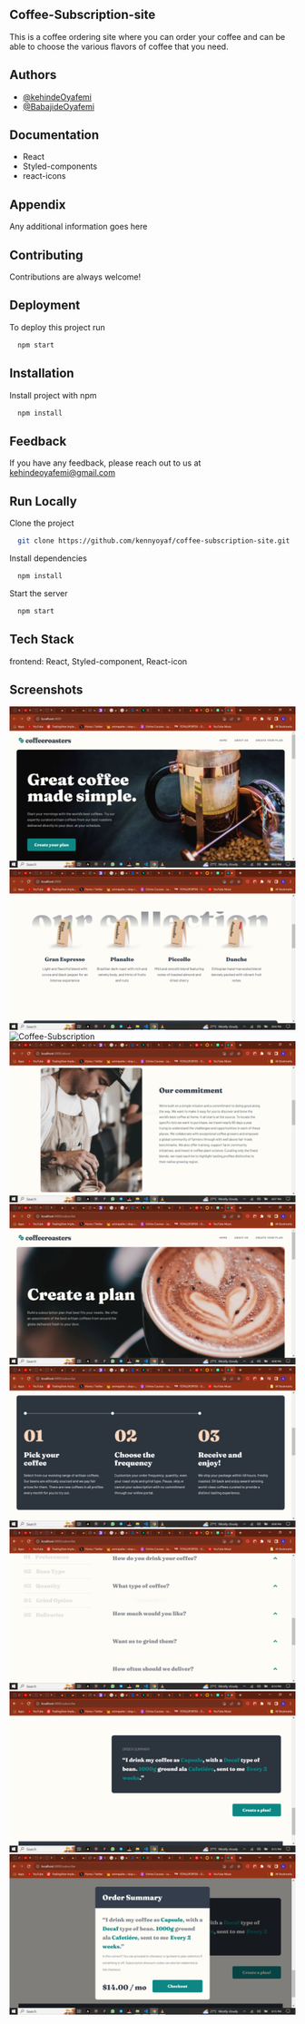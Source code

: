 
## Coffee-Subscription-site

This is a coffee ordering site where you can order your coffee and can be able to choose the various flavors of coffee that you need.
## Authors

- [@kehindeOyafemi](https://github.com/kennyoyaf)
- [@BabajideOyafemi](https://github.com/Babajide777)


## Documentation

* React
* Styled-components
* react-icons

## Appendix

Any additional information goes here

## Contributing

Contributions are always welcome!


## Deployment

To deploy this project run

```bash
  npm start
```


## Installation

Install project with npm

```bash
  npm install 
```
    
## Feedback

If you have any feedback, please reach out to us at kehindeoyafemi@gmail.com


## Run Locally

Clone the project

```bash
  git clone https://github.com/kennyoyaf/coffee-subscription-site.git
```

Install dependencies

```bash
  npm install
```

Start the server

```bash
  npm start
```


## Tech Stack

frontend: React, Styled-component, React-icon
## Screenshots

![Coffee-Subscription](https://github.com/kennyoyaf/coffee-subscription-site/blob/main/src/components/assets/a.PNG?raw=true)
![Coffee-Subscription](https://github.com/kennyoyaf/coffee-subscription-site/blob/main/src/components/assets/b.PNG?raw=true)
![Coffee-Subscription](https://github.com/kennyoyaf/coffee-subscription-site/blob/main/src/components/assets/c.PNG?raw=true)
![Coffee-Subscription](https://github.com/kennyoyaf/coffee-subscription-site/blob/main/src/components/assets/d.PNG?raw=true)
![Coffee-Subscription](https://github.com/kennyoyaf/coffee-subscription-site/blob/main/src/components/assets/e.PNG?raw=true)
![Coffee-Subscription](https://github.com/kennyoyaf/coffee-subscription-site/blob/main/src/components/assets/f.PNG?raw=true)
![Coffee-Subscription](https://github.com/kennyoyaf/coffee-subscription-site/blob/main/src/components/assets/g.PNG?raw=true)
![Coffee-Subscription](https://github.com/kennyoyaf/coffee-subscription-site/blob/main/src/components/assets/h.PNG?raw=true)
![Coffee-Subscription](https://github.com/kennyoyaf/coffee-subscription-site/blob/main/src/components/assets/i.PNG?raw=true)

